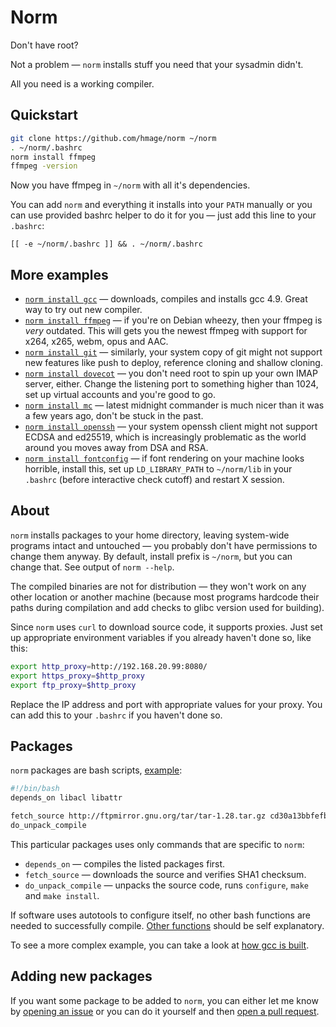 # Norm

Don't have root?

Not a problem — `norm` installs stuff you need that your sysadmin didn't.

All you need is a working compiler.

## Quickstart

```bash
git clone https://github.com/hmage/norm ~/norm
. ~/norm/.bashrc
norm install ffmpeg
ffmpeg -version
```

Now you have ffmpeg in `~/norm` with all it's dependencies.

You can add `norm` and everything it installs into your `PATH` manually or you can use provided bashrc helper to do it for you — just add this line to your `.bashrc`:

```
[[ -e ~/norm/.bashrc ]] && . ~/norm/.bashrc
```

## More examples
 * [`norm install gcc`](https://github.com/hmage/norm/tree/master/packages/gcc) — downloads, compiles and installs gcc 4.9. Great way to try out new compiler.
 * [`norm install ffmpeg`](https://github.com/hmage/norm/tree/master/packages/ffmpeg) — if you're on Debian wheezy, then your ffmpeg is _very_ outdated. This will gets you the newest ffmpeg with support for x264, x265, webm, opus and AAC.
 * [`norm install git`](https://github.com/hmage/norm/tree/master/packages/git) — similarly, your system copy of git might not support new features like push to deploy, reference cloning and shallow cloning.
 * [`norm install dovecot`](https://github.com/hmage/norm/tree/master/packages/dovecot) — you don't need root to spin up your own IMAP server, either. Change the listening port to something higher than 1024, set up virtual accounts and you're good to go.
 * [`norm install mc`](https://github.com/hmage/norm/tree/master/packages/mc) — latest midnight commander is much nicer than it was a few years ago, don't be stuck in the past.
 * [`norm install openssh`](https://github.com/hmage/norm/tree/master/packages/openssh) — your system openssh client might not support ECDSA and ed25519, which is increasingly problematic as the world around you moves away from DSA and RSA.
 * [`norm install fontconfig`](https://github.com/hmage/norm/tree/master/packages/fontconfig) — if font rendering on your machine looks horrible, install this, set up `LD_LIBRARY_PATH` to `~/norm/lib` in your `.bashrc` (before interactive check cutoff) and restart X session.

## About

`norm` installs packages to your home directory, leaving system-wide programs intact and untouched — you probably don't have permissions to change them anyway. By default, install prefix is `~/norm`, but you can change that. See output of `norm --help`.

The compiled binaries are not for distribution — they won't work on any other location or another machine (because most programs hardcode their paths during compilation and add checks to glibc version used for building).

Since `norm` uses `curl` to download source code, it supports proxies. Just set up appropriate environment variables if you already haven't done so, like this:

```bash
export http_proxy=http://192.168.20.99:8080/
export https_proxy=$http_proxy
export ftp_proxy=$http_proxy
```

Replace the IP address and port with appropriate values for your proxy. You can add this to your `.bashrc` if you haven't done so.

## Packages
`norm` packages are bash scripts, [example](https://github.com/hmage/norm/tree/master/packages/tar):

```bash
#!/bin/bash
depends_on libacl libattr

fetch_source http://ftpmirror.gnu.org/tar/tar-1.28.tar.gz cd30a13bbfefb54b17e039be7c43d2592dd3d5d0
do_unpack_compile
```

This particular packages uses only commands that are specific to `norm`:
 * `depends_on` — compiles the listed packages first.
 * `fetch_source` — downloads the source and verifies SHA1 checksum.
 * `do_unpack_compile` — unpacks the source code, runs `configure`, `make` and `make install`.

If software uses autotools to configure itself, no other bash functions are needed to successfully compile. [Other functions](https://github.com/hmage/norm/blob/master/norm_common.functions) should be self explanatory.

To see a more complex example, you can take a look at [how gcc is built](https://github.com/hmage/norm/tree/master/packages/gcc).


## Adding new packages

If you want some package to be added to `norm`, you can either let me know by [opening an issue](https://github.com/hmage/norm/issues) or you can do it yourself and then [open a pull request](https://github.com/hmage/norm/compare).
